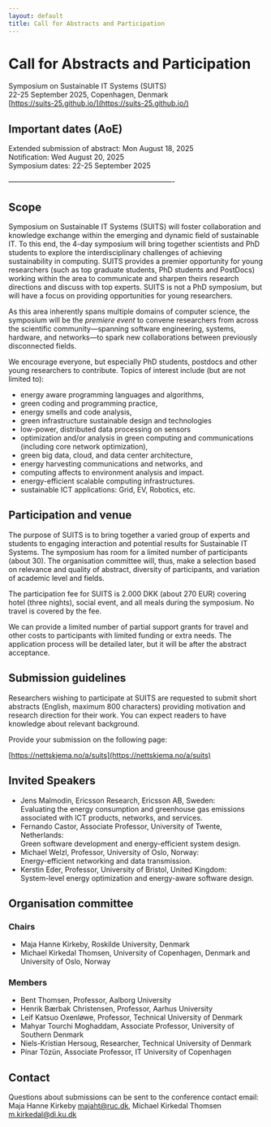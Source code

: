 ```yaml
---
layout: default
title: Call for Abstracts and Participation
---
```


# Call for Abstracts and Participation

Symposium on Sustainable IT Systems (SUITS)<br>
22-25 September 2025, Copenhagen, Denmark<br>
[https://suits-25.github.io/](https://suits-25.github.io/)


## Important dates (AoE)

Extended submission of abstract: Mon August 18, 2025<br>
Notification: Wed August 20, 2025<br>
Symposium dates: 22-25 September 2025<br>

———————————————————————-

## Scope

Symposium on Sustainable IT Systems (SUITS) will foster collaboration and knowledge exchange within the emerging and dynamic field of sustainable IT. To this end, the 4-day symposium will bring together scientists and PhD students to explore the interdisciplinary challenges of achieving sustainability in computing. 
SUITS provides a premier opportunity for young researchers (such as top graduate students, PhD students and PostDocs) working within the area to communicate and sharpen theirs research directions and discuss with top experts. SUITS is not a PhD symposium, but will have a focus on providing opportunities for young researchers.

As this area inherently spans multiple domains of computer science, the symposium will be the _premiere event_ to convene researchers from across the scientific community—spanning software engineering, systems, hardware, and networks—to spark new collaborations between previously disconnected fields.

We encourage everyone, but especially PhD students, postdocs and other young researchers to contribute. Topics of interest include (but are not limited to):

  * energy aware programming languages and algorithms,
  * green coding and programming practice,
  * energy smells and code analysis,
  * green infrastructure sustainable design and technologies
  * low-power, distributed data processing on sensors
  * optimization and/or analysis in green computing and communications (including core network optimization),
  * green big data, cloud, and data center architecture,
  * energy harvesting communications and networks, and
  * computing affects to environment analysis and impact.
  * energy-efficient scalable computing infrastructures.
  * sustainable ICT applications: Grid, EV, Robotics, etc.


## Participation and venue
The purpose of SUITS is to bring together a varied group of experts and students to engaging interaction and potential results for Sustainable IT Systems. The symposium has room for a limited number of participants (about 30). The organisation committee will, thus, make a selection based on relevance and quality of abstract, diversity of participants, and variation of academic level and fields.

The participation fee for SUITS is 2.000 DKK (about 270 EUR) covering hotel (three nights), social event, and all meals during the symposium. No travel is covered by the fee.

We can provide a limited number of partial support grants for travel and other costs to participants with limited funding or extra needs. The application process will be detailed later, but it will be after the abstract acceptance.

## Submission guidelines
Researchers wishing to participate at SUITS are requested to submit short abstracts (English, maximum 800 characters) providing motivation and research direction for their work. You can expect readers to have knowledge about relevant background.

Provide your submission on the following page:

[https://nettskjema.no/a/suits](https://nettskjema.no/a/suits)

## Invited Speakers

  * Jens Malmodin, Ericsson Research, Ericsson AB, Sweden: <br>
    Evaluating the energy consumption and greenhouse gas emissions associated with ICT products, networks, and services.
  * Fernando Castor, Associate Professor, University of Twente, Netherlands: <br>
    Green software development and energy-efficient system design.
  * Michael Welzl, Professor, University of Oslo, Norway: <br>
    Energy-efficient networking and data transmission.
  * Kerstin Eder, Professor, University of Bristol, United Kingdom: <br>
    System-level energy optimization and energy-aware software design.



## Organisation committee

### Chairs
  * Maja Hanne Kirkeby, Roskilde University, Denmark
  * Michael Kirkedal Thomsen, University of Copenhagen, Denmark and University of Oslo, Norway

### Members

  * Bent Thomsen, Professor, Aalborg University
  * Henrik Bærbak Christensen, Professor, Aarhus University
  * Leif Katsuo Oxenløwe, Professor, Technical University of Denmark
  * Mahyar Tourchi Moghaddam, Associate Professor, University of Southern Denmark
  * Niels-Kristian Hersoug, Researcher, Technical University of Denmark
  * Pínar Tözün, Associate Professor, IT University of Copenhagen


## Contact

Questions about submissions can be sent to the conference contact email:<br>
Maja Hanne Kirkeby <majaht@ruc.dk>, Michael Kirkedal Thomsen <m.kirkedal@di.ku.dk>

